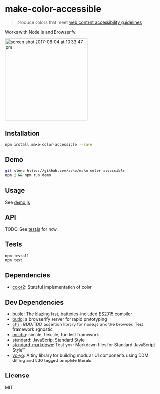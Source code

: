 # make-color-accessible 

> produce colors that meet [web content accessibility guidelines](https://www.w3.org/TR/WCAG/#visual-audio-contrast).

Works with Node.js and Browserify.

<img width="270" alt="screen shot 2017-08-04 at 10 33 47 pm" src="https://user-images.githubusercontent.com/2289/28993183-07da4ebc-7965-11e7-8fb3-bbcb27e26fbd.png">

## Installation

```sh
npm install make-color-accessible --save
```

## Demo

```sh
git clone https://github.com/zeke/make-color-accessible
npm i && npm run demo
```

## Usage

See [demo.js](demo.js)

## API

TODO. See [test.js](test.js) for now.

## Tests

```sh
npm install
npm test
```

## Dependencies

- [color2](https://github.com/dfcreative/color): Stateful implementation of color

## Dev Dependencies

- [buble](https://gitlab.com/Rich-Harris/buble.git): The blazing fast, batteries-included ES2015 compiler
- [budo](https://github.com/mattdesl/budo): a browserify server for rapid prototyping
- [chai](https://github.com/chaijs/chai): BDD/TDD assertion library for node.js and the browser. Test framework agnostic.
- [mocha](https://github.com/mochajs/mocha): simple, flexible, fun test framework
- [standard](https://github.com/feross/standard): JavaScript Standard Style
- [standard-markdown](http://ghub.io/standard-markdown): Test your Markdown files for Standard JavaScript Style™
- [yo-yo](https://github.com/maxogden/yo-yo): A tiny library for building modular UI components using DOM diffing and ES6 tagged template literals


## License

MIT
